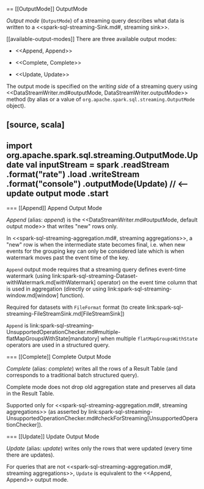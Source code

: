 == [[OutputMode]] OutputMode

*Output mode* (`OutputMode`) of a streaming query describes what data is written to a <<spark-sql-streaming-Sink.md#, streaming sink>>.

[[available-output-modes]]
There are three available output modes:

* <<Append, Append>>

* <<Complete, Complete>>

* <<Update, Update>>

The output mode is specified on the _writing side_ of a streaming query using <<DataStreamWriter.md#outputMode, DataStreamWriter.outputMode>> method (by alias or a value of `org.apache.spark.sql.streaming.OutputMode` object).

[source, scala]
----
import org.apache.spark.sql.streaming.OutputMode.Update
val inputStream = spark
  .readStream
  .format("rate")
  .load
  .writeStream
  .format("console")
  .outputMode(Update) // <-- update output mode
  .start
----

=== [[Append]] Append Output Mode

*Append* (alias: *append*) is the <<DataStreamWriter.md#outputMode, default output mode>> that writes "new" rows only.

In <<spark-sql-streaming-aggregation.md#, streaming aggregations>>, a "new" row is when the intermediate state becomes final, i.e. when new events for the grouping key can only be considered late which is when watermark moves past the event time of the key.

`Append` output mode requires that a streaming query defines event-time watermark (using link:spark-sql-streaming-Dataset-withWatermark.md[withWatermark] operator) on the event time column that is used in aggregation (directly or using link:spark-sql-streaming-window.md[window] function).

Required for datasets with `FileFormat` format (to create link:spark-sql-streaming-FileStreamSink.md[FileStreamSink])

`Append` is link:spark-sql-streaming-UnsupportedOperationChecker.md#multiple-flatMapGroupsWithState[mandatory] when multiple `flatMapGroupsWithState` operators are used in a structured query.

=== [[Complete]] Complete Output Mode

*Complete* (alias: *complete*) writes all the rows of a Result Table (and corresponds to a traditional batch structured query).

Complete mode does not drop old aggregation state and preserves all data in the Result Table.

Supported only for <<spark-sql-streaming-aggregation.md#, streaming aggregations>> (as asserted by link:spark-sql-streaming-UnsupportedOperationChecker.md#checkForStreaming[UnsupportedOperationChecker]).

=== [[Update]] Update Output Mode

*Update* (alias: *update*) writes only the rows that were updated (every time there are updates).

For queries that are not <<spark-sql-streaming-aggregation.md#, streaming aggregations>>, `Update` is equivalent to the <<Append, Append>> output mode.
